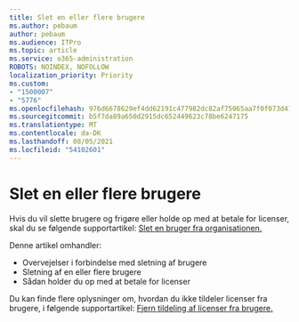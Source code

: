 ```yaml
---
title: Slet en eller flere brugere
ms.author: pebaum
author: pebaum
ms.audience: ITPro
ms.topic: article
ms.service: o365-administration
ROBOTS: NOINDEX, NOFOLLOW
localization_priority: Priority
ms.custom:
- "1500007"
- "5776"
ms.openlocfilehash: 976d6678629ef4dd62191c477982dc82af75065aa7f0f073d41dd6f718fdd040
ms.sourcegitcommit: b5f7da89a650d2915dc652449623c78be6247175
ms.translationtype: MT
ms.contentlocale: da-DK
ms.lasthandoff: 08/05/2021
ms.locfileid: "54102601"
---
```

# <a name="delete-one-or-more-users"></a>Slet en eller flere brugere

Hvis du vil slette brugere og frigøre eller holde op med at betale for licenser, skal du se følgende supportartikel: [Slet en bruger fra organisationen.](https://docs.microsoft.com/microsoft-365/admin/add-users/delete-a-user?view=o365-worldwide)

Denne artikel omhandler:

- Overvejelser i forbindelse med sletning af brugere
- Sletning af en eller flere brugere
- Sådan holder du op med at betale for licenser

Du kan finde flere oplysninger om, hvordan du ikke tildeler licenser fra brugere, i følgende supportartikel: [Fjern tildeling af licenser fra brugere.](https://docs.microsoft.com/microsoft-365/admin/manage/remove-licenses-from-users?view=o365-worldwide)
